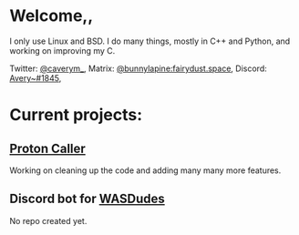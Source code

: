 # Welcome,,
I only use Linux and BSD.
I do many things, mostly in C++ and Python, and working on improving my C.

Twitter: [@caverym_](https://twitter.com/caverym_),
Matrix: [@bunnylapine:fairydust.space](https://matrix.to/#/@bunnylapine:fairydust.space),
Discord: [Avery~#1845](https://discord.gg/Ef4pG66h7M),


# Current projects:
## [Proton Caller](https://github.com/caverym/proton-caller)
Working on cleaning up the code and adding many many more features.

## Discord bot for [WASDudes](https://www.twitch.tv/wasdudes)
No repo created yet.

